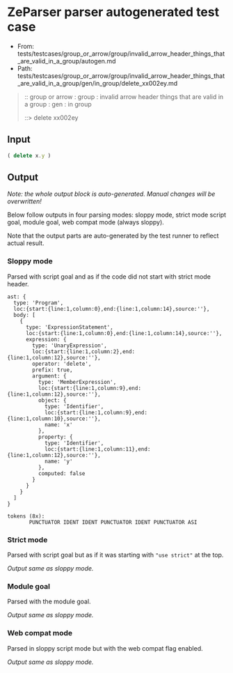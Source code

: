 # ZeParser parser autogenerated test case

- From: tests/testcases/group_or_arrow/group/invalid_arrow_header_things_that_are_valid_in_a_group/autogen.md
- Path: tests/testcases/group_or_arrow/group/invalid_arrow_header_things_that_are_valid_in_a_group/gen/in_group/delete_xx002ey.md

> :: group or arrow : group : invalid arrow header things that are valid in a group : gen : in group
>
> ::> delete xx002ey

## Input


`````js
( delete x.y )
`````

## Output

_Note: the whole output block is auto-generated. Manual changes will be overwritten!_

Below follow outputs in four parsing modes: sloppy mode, strict mode script goal, module goal, web compat mode (always sloppy).

Note that the output parts are auto-generated by the test runner to reflect actual result.

### Sloppy mode

Parsed with script goal and as if the code did not start with strict mode header.

`````
ast: {
  type: 'Program',
  loc:{start:{line:1,column:0},end:{line:1,column:14},source:''},
  body: [
    {
      type: 'ExpressionStatement',
      loc:{start:{line:1,column:0},end:{line:1,column:14},source:''},
      expression: {
        type: 'UnaryExpression',
        loc:{start:{line:1,column:2},end:{line:1,column:12},source:''},
        operator: 'delete',
        prefix: true,
        argument: {
          type: 'MemberExpression',
          loc:{start:{line:1,column:9},end:{line:1,column:12},source:''},
          object: {
            type: 'Identifier',
            loc:{start:{line:1,column:9},end:{line:1,column:10},source:''},
            name: 'x'
          },
          property: {
            type: 'Identifier',
            loc:{start:{line:1,column:11},end:{line:1,column:12},source:''},
            name: 'y'
          },
          computed: false
        }
      }
    }
  ]
}

tokens (8x):
       PUNCTUATOR IDENT IDENT PUNCTUATOR IDENT PUNCTUATOR ASI
`````

### Strict mode

Parsed with script goal but as if it was starting with `"use strict"` at the top.

_Output same as sloppy mode._

### Module goal

Parsed with the module goal.

_Output same as sloppy mode._

### Web compat mode

Parsed in sloppy script mode but with the web compat flag enabled.

_Output same as sloppy mode._
